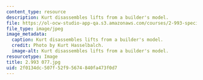 ```yaml
---
content_type: resource
description: Kurt disassembles lifts from a builder's model.
file: https://ol-ocw-studio-app-qa.s3.amazonaws.com/courses/2-993-special-topics-in-mechanical-engineering-the-art-and-science-of-boat-design-january-iap-2007/2f0134dc507f52f95674840fa473f0d7_2993077.jpg
file_type: image/jpeg
image_metadata:
  caption: Kurt disassembles lifts from a builder's model.
  credit: Photo by Kurt Hasselbalch.
  image-alt: Kurt disassembles lifts from a builder's model.
resourcetype: Image
title: 2.993 077.jpg
uid: 2f0134dc-507f-52f9-5674-840fa473f0d7
---
```

